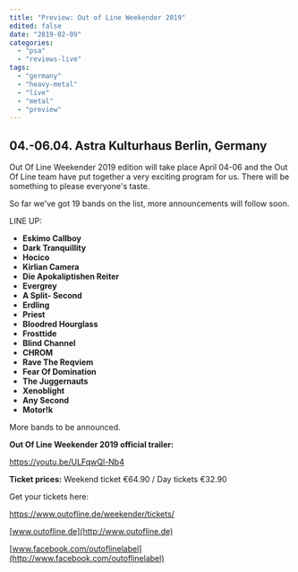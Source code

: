 ```yaml
---
title: "Preview: Out of Line Weekender 2019"
edited: false
date: "2019-02-09"
categories:
  - "psa"
  - "reviews-live"
tags:
  - "germany"
  - "heavy-metal"
  - "live"
  - "metal"
  - "preview"
---
```


## **04.-06.04. Astra Kulturhaus Berlin, Germany**

Out Of Line Weekender 2019 edition will take place April 04-06 and the Out Of Line team have put together a very exciting program for us. There will be something to please everyone's taste.

So far we've got 19 bands on the list, more announcements will follow soon.

LINE UP:

- **Eskimo Callboy**
- **Dark Tranquillity**
- **Hocico**
- **Kirlian Camera**
- **Die Apokaliptishen Reiter**
- **Evergrey**
- **A Split- Second**
- **Erdling**
- **Priest**
- **Bloodred Hourglass**
- **Frosttide**
- **Blind Channel**
- **CHROM**
- **Rave The Reqviem**
- **Fear Of Domination**
- **The Juggernauts**
- **Xenoblight**
- **Any Second**
- **Motor!k**

More bands to be announced.

**Out Of Line Weekender 2019 official trailer:**

https://youtu.be/ULFqwQl-Nb4

**Ticket prices:** Weekend ticket €64.90 / Day tickets €32.90

Get your tickets here:

https://www.outofline.de/weekender/tickets/

[www.outofline.de](http://www.outofline.de)

[www.facebook.com/outoflinelabel](http://www.facebook.com/outoflinelabel)
